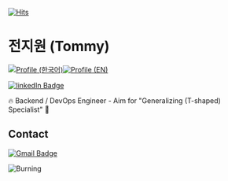 [![Hits](https://hits.seeyoufarm.com/api/count/incr/badge.svg?url=https%3A%2F%2Fgithub.com%2Fkworkbee%2Fkworkbee&count_bg=%2379C83D&title_bg=%23555555&icon=&icon_color=%23E7E7E7&title=Daily%20Hits&edge_flat=false)](https://hits.seeyoufarm.com)

# 전지원 (Tommy) 

[![Profile (한국어)](https://img.shields.io/badge/-Profile-blue?style=for-the-badge)](http://about.g1tommy.me/profile)[![Profile (EN)](https://img.shields.io/badge/-Profile-blue?style=for-the-badge)](http://about.g1tommy.me/profile/lang/en.html)

[![linkedIn Badge](https://img.shields.io/badge/LinkedIn-0077B5?style=for-the-badge&logo=linkedin&logoColor=white)](https://www.linkedin.com/in/g1-tommy-jeon)

🔥 Backend / DevOps Engineer - Aim for "Generalizing (T-shaped) Specialist" :bee:

## Contact

[![Gmail Badge](https://img.shields.io/badge/Gmail-D14836?style=for-the-badge&logo=gmail&logoColor=white)](mailto:g1.tommy.jeon@gmail.com)

![Burning](https://github.com/kworkbee/kworkbee/blob/master/burning.gif?raw=true)
